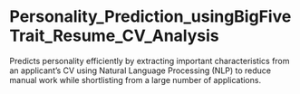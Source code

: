 # Personality_Prediction_usingBigFiveTrait_Resume_CV_Analysis
Predicts personality efficiently by extracting important characteristics from an applicant’s CV using Natural Language Processing (NLP) to reduce manual work while shortlisting from a large number of applications.

